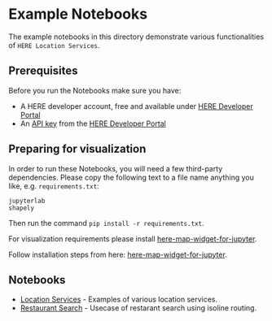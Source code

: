 # Example Notebooks

The example notebooks in this directory demonstrate various functionalities of `HERE Location Services`.

## Prerequisites
Before you run the Notebooks make sure you have:
- A HERE developer account, free and available under [HERE Developer Portal](https://developer.here.com)
- An [API key](https://developer.here.com/documentation/identity-access-management/dev_guide/topics/dev-apikey.html) from the [HERE Developer Portal](https://developer.here.com)

  
## Preparing for visualization

In order to run these Notebooks, you will need a few third-party dependencies. Please copy the following text to a file name anything you like, e.g. `requirements.txt`:

```
jupyterlab
shapely
```

Then run the command `pip install -r requirements.txt`.

For visualization requirements please install [here-map-widget-for-jupyter](https://pypi.org/project/here-map-widget-for-jupyter/).

Follow installation steps from here: [here-map-widget-for-jupyter](https://github.com/heremaps/here-map-widget-for-jupyter#installation).


## Notebooks

- [Location Services](./location_services.ipynb) - Examples of various location services.
- [Restaurant Search](./isoline_routing_restaurant_search.ipynb) - Usecase of restarant search using isoline routing.